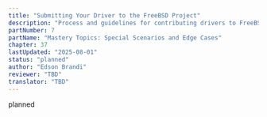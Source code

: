 ```yaml
---
title: "Submitting Your Driver to the FreeBSD Project"
description: "Process and guidelines for contributing drivers to FreeBSD"
partNumber: 7
partName: "Mastery Topics: Special Scenarios and Edge Cases"
chapter: 37
lastUpdated: "2025-08-01"
status: "planned"
author: "Edson Brandi"
reviewer: "TBD"
translator: "TBD"
---
```


planned
